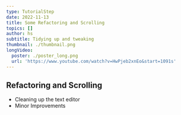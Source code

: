 ```yaml
---
type: TutorialStep
date: 2022-11-13
title: Some Refactoring and Scrolling
topics: []
author: hs
subtitle: Tidying up and tweaking
thumbnail: ./thumbnail.png
longVideo:
  poster: ./poster_long.png
  url: 'https://www.youtube.com/watch?v=HwPjeb2xnEo&start=1091s'
---
```


## Refactoring and Scrolling
- Cleaning up the text editor
- Minor Improvements
